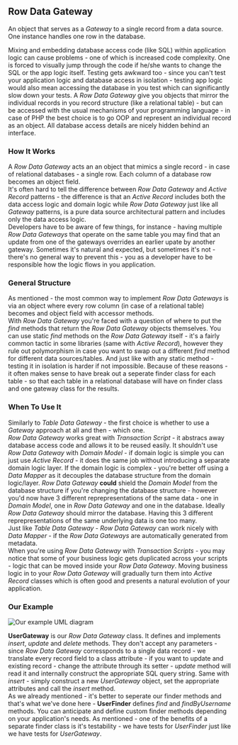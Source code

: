 ## Row Data Gateway

An object that serves as a _Gateway_ to a single record from a data source.  
One instance handles one row in the database.

Mixing and embedding database access code (like SQL) within application logic
can cause problems - one of which is increased code complexity.
One is forced to visually jump through the code if he/she wants to change the SQL
or the app logic itself. Testing gets awkward too - since you can't test your
application logic and database access in isolation - testing app logic would
also mean accessing the database in you test which can significantly slow down your tests.
A _Row Data Gateway_ give you objects that mirror the individual records in you
record structure (like a relational table) - but can be accessed with the usual
mechanisms of your programming language - in case of PHP the best choice is to
go OOP and represent an individual record as an object.
All database access details are nicely hidden behind an interface.

### How It Works

A _Row Data Gateway_ acts an an object that mimics a single record - in case of
relational databases - a single row. Each column of a database row becomes
an object field.  
It's often hard to tell the difference between _Row Data Gateway_ and _Active
Record_ patterns - the difference is that an _Active Record_ includes both the
data access logic and domain logic while _Row Data Gateway_ just like all
_Gateway_ patterns, is a pure data source architectural pattern and includes
only the data access logic.    
Developers have to be aware of few things, for instance - having multiple _Row
Data Gateways_ that operate on the same table you may find that an update from
one of the gateways overrides an earlier upate by another gateway. Sometimes
it's natural and expected, but sometimes it's not - there's no general way to
prevent this - you as a developer have to be responsible how the logic flows in
you application.

### General Structure

As mentioned - the most common way to implement _Row Data Gateways_ is via an
object where every row column (in case of a relational table) becomes and
object field with accessor methods.  
With _Row Data Gateway_ you're faced with a question of where to put the _find_
methods that return the _Row Data Gateway_ objects themselves. You can use
static _find_ methods on the _Row Data Gateway_ itself - it's a fairly common
tactic in some libraries (same with _Active Record_), however they rule out
polymorphism in case you want to swap out a different _find_ method for
different data sources/tables. And just like with any static method -
testing it in isolation is harder if not impossible. Because of these reasons -
it often makes sense to have break out a seperate finder class for each table -
so that each table in a relational database will have on finder class and one
gateway class for the results.

### When To Use It

Similarly to _Table Data Gateway_ - the first choice is whether to use a _Gateway_
approach at all and then - which one.  
_Row Data Gateway_ works great with _Transaction Script_ - it abstracs away
database access code and allows it to be reused easily. It shouldn't use _Row
Data Gateway_ with _Domain Model_ - if domain logic is simple you can just use
_Active Record_ - it does the same job without introducing a separate domain
logic layer. If the domain logic is complex - you're better off using a _Data Mapper_
as it decouples the database structure from the domain logic/layer. _Row Data
Gateway_ **could** shield the _Domain Model_ from the database structure if
you're changing the database structure - however you'd now have 3 different
reprepresentations of the same data - one in _Domain Model_, one in _Row Data
Gateway_ and one in the database. Ideally _Row Data Gateway_ should mirror
the database. Having this 3 different reprepresentations of the same underlying
data is one too many.  
Just like _Table Data Gateway_ - _Row Data Gateway_ can work nicely with _Data
Mapper_ - if the _Row Data Gateways_ are automatically generated from metadata.  
When you're using _Row Data Gateway_ with _Transaction Scripts_ - you may
notice that some of your business logic gets duplicated across your scripts -
logic that can be moved inside your _Row Data Gateway_. Moving business logic
in to your _Row Data Gateway_ will gradually turn them into _Active Record_
classes which is often good and presents a natural evolution of your application. 

### Our Example

![Our example UML diagram][1]

**UserGateway** is our _Row Data Gateway_ class. It defines and implements _insert_,
_update_ and _delete_ methods. They don't accept any parameters - since _Row Data
Gateway_ corressponds to a single data record - we translate every record
field to a class attribute - if you want to update and existing record - change the
attribute through its setter - _update_ method will read it and internally
construct the appropriate SQL query string. Same with _insert_ - simply
construct a new _UserGateway_ object, set the appropriate attributes and call
the _insert_ method.  
As we already mentioned - it's better to seperate our finder methods and that's
what we've done here - **UserFinder** defines _find_ and _findByUsername_
methods. You can anticipate and define custom finder methods depending on your
application's needs. As mentioned - one of the benefits of a separate finder class
is it's testability - we have tests for _UserFinder_ just like we have tests for
_UserGateway_.

[1]: https://i.ibb.co/fCrCs3m/Row-Data-Gateway.png
